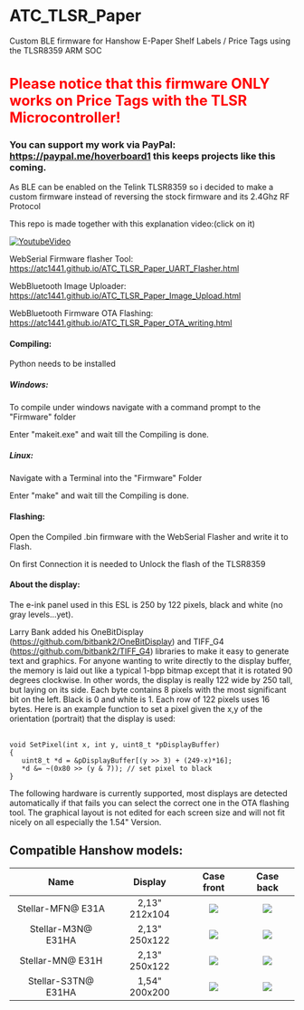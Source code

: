 # ATC_TLSR_Paper
Custom BLE firmware for Hanshow E-Paper Shelf Labels / Price Tags using the TLSR8359 ARM SOC

<h1 style="color:red;font-size:25px;">Please notice that this firmware ONLY works on Price Tags with the TLSR Microcontroller!</h1>


### You can support my work via PayPal: https://paypal.me/hoverboard1 this keeps projects like this coming.

As BLE can be enabled on the Telink TLSR8359 so i decided to make a custom firmware instead of reversing the stock firmware and its 2.4Ghz RF Protocol

This repo is made together with this explanation video:(click on it)

[![YoutubeVideo](https://img.youtube.com/vi/ANHz7EgWx7k/0.jpg)](https://www.youtube.com/watch?v=ANHz7EgWx7k)


WebSerial Firmware flasher Tool:
https://atc1441.github.io/ATC_TLSR_Paper_UART_Flasher.html

WebBluetooth Image Uploader:
https://atc1441.github.io/ATC_TLSR_Paper_Image_Upload.html

WebBluetooth Firmware OTA Flashing:
https://atc1441.github.io/ATC_TLSR_Paper_OTA_writing.html

#### Compiling:
Python needs to be installed
##### Windows:
To compile under windows navigate with a command prompt to the "Firmware" folder

Enter "makeit.exe" and wait till the Compiling is done.


##### Linux:
Navigate with a Terminal into the "Firmware" Folder

Enter "make" and wait till the Compiling is done.

#### Flashing:
Open the Compiled .bin firmware with the WebSerial Flasher and write it to Flash.

On first Connection it is needed to Unlock the flash of the TLSR8359

#### About the display:
The e-ink panel used in this ESL is 250 by 122 pixels, black and white (no gray levels...yet).

Larry Bank added his OneBitDisplay (https://github.com/bitbank2/OneBitDisplay) and TIFF_G4 (https://github.com/bitbank2/TIFF_G4) libraries to make it easy to generate text and graphics. For anyone wanting to write directly to the display buffer, the memory is laid out like a typical 1-bpp bitmap except that it is rotated 90 degrees clockwise. In other words, the display is really 122 wide by 250 tall, but laying on its side. Each byte contains 8 pixels with the most significant bit on the left. Black is 0 and white is 1. Each row of 122 pixels uses 16 bytes. Here is an example function to set a pixel given the x,y of the orientation (portrait) that the display is used:<br>
<br>
```
void SetPixel(int x, int y, uint8_t *pDisplayBuffer)
{
   uint8_t *d = &pDisplayBuffer[(y >> 3) + (249-x)*16];
   *d &= ~(0x80 >> (y & 7)); // set pixel to black
}
```


The following hardware is currently supported,
most displays are detected automatically if that fails you can select the correct one in the OTA flashing tool.
The graphical layout is not edited for each screen size and will not fit nicely on all especially the 1.54" Version.

## Compatible Hanshow models:
Name                       |Display                       |  Case front               |  Case back
:-------------------------:|:-------------------------:|:-------------------------:|:-------------------------:
Stellar-MFN@ E31A | 2,13" 212x104 |  ![](/Compatible_models/Stellar-MFN%40_Front.jpg)|  ![](/Compatible_models/Stellar-MFN%40_Back.jpg)
Stellar-M3N@ E31HA | 2,13" 250x122 | ![](/Compatible_models/Stellar-M3N%40_Front.jpg)|  ![](/Compatible_models/Stellar-M3N%40_Back.jpg)
Stellar-MN@ E31H | 2,13" 250x122 | ![](/Compatible_models/Stellar-MN%40_Front.jpg)|  ![](/Compatible_models/Stellar-MN%40_Back.jpg)
Stellar-S3TN@ E31HA | 1,54" 200x200 | ![](/Compatible_models/Stellar-S3TN%40_Front.jpg)|  ![](/Compatible_models/Stellar-S3TN%40_Back.jpg)
